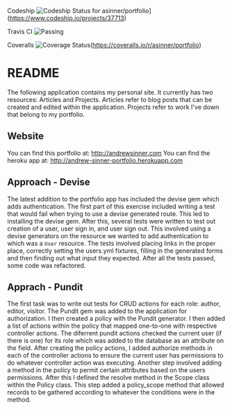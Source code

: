 Codeship ![Codeship Status for asinner/portfolio](https://www.codeship.io/projects/a4c6ee70-2754-0132-a789-7eb8486ac016/status)](https://www.codeship.io/projects/37713)


Travis CI ![Passing](https://travis-ci.org/asinner/portfolio.svg?branch=master)


Coveralls ![Coverage Status](https://coveralls.io/repos/asinner/portfolio/badge.png)(https://coveralls.io/r/asinner/portfolio)



# README
The following application contains my personal site. It currently has two resources: Articles and Projects. Articles refer to blog posts that can be created and edited within the application. Projects refer to work I've down that belong to my portfolio.

## Website
You can find this portfolio at:
http://andrewsinner.com
You can find the heroku app at:
http://andrew-sinner-portfolio.herokuapp.com

## Approach - Devise
The latest addition to the portfolio app has included the devise gem which adds authentication. The first part of this exercise included writing a test that would fail when trying to use a devise generated route. This led to installing the devise gem. After this, several tests were written to test out creation of a user, user sign in, and user sign out. This involved using a devise generators on the resource we wanted to add authentication to which was a `User` resource. The tests involved placing links in the proper place, correctly setting the users.yml fixtures, filling in the generated forms and then finding out what input they expected. After all the tests passed, some code was refactored.

## Apprach - Pundit
The first task was to write out tests for CRUD actions for each role: author, editor, visitor.
The Pundit gem was added to the application for authorization. I then created a policy with the Pundit generator. I then added a list of actions within the policy that mapped one-to-one with respective controller actions. The diferrent pundit actions checked the current user (if there is one) for its role which was added to the database as an attribute on the field. After creating the policy actions, I added authorize methods in each of the controller actions to ensure the current user has permissions to do whatever controller action was executing. Another step involved adding a method in the policy to permit certain attributes based on the users permissions. After this I defined the resolve method in the Scope class within the Policy class. This step added a policy_scope method that allowed records to be gathered according to whatever the conditions were in the method. 
